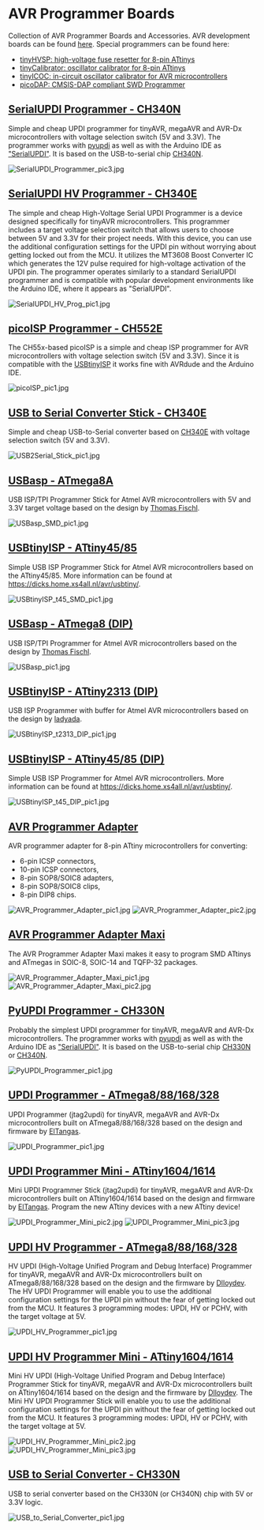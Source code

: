 # AVR Programmer Boards
Collection of AVR Programmer Boards and Accessories. AVR development boards can be found [here](https://github.com/wagiminator/AVR-Development-Boards). Special programmers can be found here:
- [tinyHVSP: high-voltage fuse resetter for 8-pin ATtinys](https://github.com/wagiminator/ATtiny84-TinyHVSP)
- [tinyCalibrator: oscillator calibrator for 8-pin ATtinys](https://github.com/wagiminator/ATtiny84-TinyCalibrator)
- [tinyICOC: in-circuit oscillator calibrator for AVR microcontrollers](https://github.com/wagiminator/ATtiny84-TinyICOC)
- [picoDAP: CMSIS-DAP compliant SWD Programmer](https://github.com/wagiminator/CH552-picoDAP)

## [SerialUPDI Programmer - CH340N](https://github.com/wagiminator/AVR-Programmer/tree/master/SerialUPDI_Programmer)
Simple and cheap UPDI programmer for tinyAVR, megaAVR and AVR-Dx microcontrollers with voltage selection switch (5V and 3.3V). The programmer works with [pyupdi](https://github.com/mraardvark/pyupdi) as well as with the Arduino IDE as ["SerialUPDI"](https://github.com/SpenceKonde/megaTinyCore). It is based on the USB-to-serial chip [CH340N](https://datasheet.lcsc.com/lcsc/2101130932_WCH-Jiangsu-Qin-Heng-CH340N_C506813.pdf).

![SerialUPDI_Programmer_pic3.jpg](https://raw.githubusercontent.com/wagiminator/AVR-Programmer/master/SerialUPDI_Programmer/SerialUPDI_Programmer_pic3.jpg)

## [SerialUPDI HV Programmer - CH340E](https://github.com/wagiminator/AVR-Programmer/tree/master/SerialUPDI_HV_Programmer)
The simple and cheap High-Voltage Serial UPDI Programmer is a device designed specifically for tinyAVR microcontrollers. This programmer includes a target voltage selection switch that allows users to choose between 5V and 3.3V for their project needs. With this device, you can use the additional configuration settings for the UPDI pin without worrying about getting locked out from the MCU. It utilizes the MT3608 Boost Converter IC which generates the 12V pulse required for high-voltage activation of the UPDI pin. The programmer operates similarly to a standard SerialUPDI programmer and is compatible with popular development environments like the Arduino IDE, where it appears as "SerialUPDI".

![SerialUPDI_HV_Prog_pic1.jpg](https://raw.githubusercontent.com/wagiminator/AVR-Programmer/master/SerialUPDI_HV_Programmer/documentation/SerialUPDI_HV_Prog_pic1.jpg)

## [picoISP Programmer - CH552E](https://github.com/wagiminator/AVR-Programmer/tree/master/picoISP_Programmer)
The CH55x-based picoISP is a simple and cheap ISP programmer for AVR microcontrollers with voltage selection switch (5V and 3.3V). Since it is compatible with the [USBtinyISP](https://learn.adafruit.com/usbtinyisp) it works fine with AVRdude and the Arduino IDE.

![picoISP_pic1.jpg](https://raw.githubusercontent.com/wagiminator/AVR-Programmer/master/picoISP_Programmer/documentation/picoISP_pic1.jpg)

## [USB to Serial Converter Stick - CH340E](https://github.com/wagiminator/AVR-Programmer/tree/master/USB_to_Serial_Stick)
Simple and cheap USB-to-Serial converter based on [CH340E](https://datasheet.lcsc.com/lcsc/2008191806_WCH-Jiangsu-Qin-Heng-CH340E_C99652.pdf) with voltage selection switch (5V and 3.3V).

![USB2Serial_Stick_pic1.jpg](https://raw.githubusercontent.com/wagiminator/AVR-Programmer/master/USB_to_Serial_Stick/USB2Serial_Stick_pic1.jpg)

## [USBasp - ATmega8A](https://github.com/wagiminator/AVR-Programmer/tree/master/USBasp_SMD)
USB ISP/TPI Programmer Stick for Atmel AVR microcontrollers with 5V and 3.3V target voltage based on the design by [Thomas Fischl](https://www.fischl.de/usbasp/).

![USBasp_SMD_pic1.jpg](https://raw.githubusercontent.com/wagiminator/AVR-Programmer/master/USBasp_SMD/USBasp_SMD_pic1.jpg)

## [USBtinyISP - ATtiny45/85](https://github.com/wagiminator/AVR-Programmer/tree/master/USBtinyISP_ATtiny45_SMD)
Simple USB ISP Programmer Stick for Atmel AVR microcontrollers based on the ATtiny45/85. More information can be found at https://dicks.home.xs4all.nl/avr/usbtiny/.

![USBtinyISP_t45_SMD_pic1.jpg](https://raw.githubusercontent.com/wagiminator/AVR-Programmer/master/USBtinyISP_ATtiny45_SMD/USBtinyISP_t45_SMD_pic1.jpg)

## [USBasp - ATmega8 (DIP)](https://github.com/wagiminator/AVR-Programmer/tree/master/USBasp_DIP)
USB ISP/TPI Programmer for Atmel AVR microcontrollers based on the design by [Thomas Fischl](https://www.fischl.de/usbasp/).

![USBasp_pic1.jpg](https://raw.githubusercontent.com/wagiminator/AVR-Programmer/master/USBasp_DIP/USBasp_pic1.jpg)

## [USBtinyISP - ATtiny2313 (DIP)](https://github.com/wagiminator/AVR-Programmer/tree/master/USBtinyISP_ATtiny2313_DIP)
USB ISP Programmer with buffer for Atmel AVR microcontrollers based on the design by [ladyada](https://learn.adafruit.com/usbtinyisp).

![USBtinyISP_t2313_DIP_pic1.jpg](https://raw.githubusercontent.com/wagiminator/AVR-Programmer/master/USBtinyISP_ATtiny2313_DIP/USBtinyISP_t2313_DIP_pic1.jpg)

## [USBtinyISP - ATtiny45/85 (DIP)](https://github.com/wagiminator/AVR-Programmer/tree/master/USBtinyISP_ATtiny45_DIP)
Simple USB ISP Programmer for Atmel AVR microcontrollers. More information can be found at https://dicks.home.xs4all.nl/avr/usbtiny/.

![USBtinyISP_t45_DIP_pic1.jpg](https://raw.githubusercontent.com/wagiminator/AVR-Programmer/master/USBtinyISP_ATtiny45_DIP/USBtinyISP_t45_DIP_pic1.jpg)

## [AVR Programmer Adapter](https://github.com/wagiminator/AVR-Programmer/tree/master/AVR_Programmer_Adapter)
AVR programmer adapter for 8-pin ATtiny microcontrollers for converting:
- 6-pin ICSP connectors,
- 10-pin ICSP connectors,
- 8-pin SOP8/SOIC8 adapters,
- 8-pin SOP8/SOIC8 clips,
- 8-pin DIP8 chips.

![AVR_Programmer_Adapter_pic1.jpg](https://raw.githubusercontent.com/wagiminator/AVR-Programmer/master/AVR_Programmer_Adapter/AVR_Programmer_Adapter_pic1.jpg)
![AVR_Programmer_Adapter_pic2.jpg](https://raw.githubusercontent.com/wagiminator/AVR-Programmer/master/AVR_Programmer_Adapter/AVR_Programmer_Adapter_pic2.jpg)

## [AVR Programmer Adapter Maxi](https://github.com/wagiminator/AVR-Programmer/tree/master/AVR_Programmer_Adapter_Maxi)
The AVR Programmer Adapter Maxi makes it easy to program SMD ATtinys and ATmegas in SOIC-8, SOIC-14 and TQFP-32 packages.

![AVR_Programmer_Adapter_Maxi_pic1.jpg](https://raw.githubusercontent.com/wagiminator/AVR-Programmer/master/AVR_Programmer_Adapter_Maxi/AVR_Programmer_Adapter_Maxi_pic1.jpg)
![AVR_Programmer_Adapter_Maxi_pic2.jpg](https://raw.githubusercontent.com/wagiminator/AVR-Programmer/master/AVR_Programmer_Adapter_Maxi/AVR_Programmer_Adapter_Maxi_pic2.jpg)

## [PyUPDI Programmer - CH330N](https://github.com/wagiminator/AVR-Programmer/tree/master/PyUPDI_Programmer)
Probably the simplest UPDI programmer for tinyAVR, megaAVR and AVR-Dx microcontrollers. The programmer works with [pyupdi](https://github.com/mraardvark/pyupdi) as well as with the Arduino IDE as ["SerialUPDI"](https://github.com/SpenceKonde/megaTinyCore). It is based on the USB-to-serial chip [CH330N](https://datasheet.lcsc.com/szlcsc/2008191734_WCH-Jiangsu-Qin-Heng-CH330N_C108996.pdf) or [CH340N](https://datasheet.lcsc.com/lcsc/2101130932_WCH-Jiangsu-Qin-Heng-CH340N_C506813.pdf).

![PyUPDI_Programmer_pic1.jpg](https://raw.githubusercontent.com/wagiminator/AVR-Programmer/master/PyUPDI_Programmer/PyUPDI_Programmer_pic1.jpg)

## [UPDI Programmer - ATmega8/88/168/328](https://github.com/wagiminator/AVR-Programmer/tree/master/UPDI_Programmer)
UPDI Programmer (jtag2updi) for tinyAVR, megaAVR and AVR-Dx microcontrollers built on ATmega8/88/168/328 based on the design and firmware by [ElTangas](https://github.com/ElTangas/jtag2updi).

![UPDI_Programmer_pic1.jpg](https://raw.githubusercontent.com/wagiminator/AVR-Programmer/master/UPDI_Programmer/UPDI_Programmer_pic1.jpg)

## [UPDI Programmer Mini - ATtiny1604/1614](https://github.com/wagiminator/AVR-Programmer/tree/master/UPDI_Programmer_Mini)
Mini UPDI Programmer Stick (jtag2updi) for tinyAVR, megaAVR and AVR-Dx microcontrollers built on ATtiny1604/1614 based on the design and firmware by [ElTangas](https://github.com/ElTangas/jtag2updi). Program the new ATtiny devices with a new ATtiny device!

![UPDI_Programmer_Mini_pic2.jpg](https://raw.githubusercontent.com/wagiminator/AVR-Programmer/master/UPDI_Programmer_Mini/UPDI_Programmer_Mini_pic2.jpg)
![UPDI_Programmer_Mini_pic3.jpg](https://raw.githubusercontent.com/wagiminator/AVR-Programmer/master/UPDI_Programmer_Mini/UPDI_Programmer_Mini_pic3.jpg)

## [UPDI HV Programmer - ATmega8/88/168/328](https://github.com/wagiminator/AVR-Programmer/tree/master/UPDI_HV_Programmer)
HV UPDI (High-Voltage Unified Program and Debug Interface) Programmer for tinyAVR, megaAVR and AVR-Dx microcontrollers built on ATmega8/88/168/328 based on the design and the firmware by [Dlloydev](https://github.com/Dlloydev/jtag2updi). The HV UPDI Programmer will enable you to use the additional configuration settings for the UPDI pin without the fear of getting locked out from the MCU. It features 3 programming modes: UPDI, HV or PCHV, with the target voltage at 5V.

![UPDI_HV_Programmer_pic1.jpg](https://raw.githubusercontent.com/wagiminator/AVR-Programmer/master/UPDI_HV_Programmer/UPDI_HV_Programmer_pic1.jpg)

## [UPDI HV Programmer Mini - ATtiny1604/1614](https://github.com/wagiminator/AVR-Programmer/tree/master/UPDI_HV_Programmer_Mini)
Mini HV UPDI (High-Voltage Unified Program and Debug Interface) Programmer Stick for tinyAVR, megaAVR and AVR-Dx microcontrollers built on ATtiny1604/1614 based on the design and the firmware by [Dlloydev](https://github.com/Dlloydev/jtag2updi). The Mini HV UPDI Programmer Stick will enable you to use the additional configuration settings for the UPDI pin without the fear of getting locked out from the MCU. It features 3 programming modes: UPDI, HV or PCHV, with the target voltage at 5V.

![UPDI_HV_Programmer_Mini_pic2.jpg](https://raw.githubusercontent.com/wagiminator/AVR-Programmer/master/UPDI_HV_Programmer_Mini/UPDI_HV_Programmer_Mini_pic2.jpg)
![UPDI_HV_Programmer_Mini_pic3.jpg](https://raw.githubusercontent.com/wagiminator/AVR-Programmer/master/UPDI_HV_Programmer_Mini/UPDI_HV_Programmer_Mini_pic3.jpg)

## [USB to Serial Converter - CH330N](https://github.com/wagiminator/AVR-Programmer/tree/master/USB_to_Serial_Converter)
USB to serial converter based on the CH330N (or CH340N) chip with 5V or 3.3V logic.

![USB_to_Serial_Converter_pic1.jpg](https://raw.githubusercontent.com/wagiminator/AVR-Programmer/master/USB_to_Serial_Converter/USB_to_Serial_Converter_pic1.jpg)

